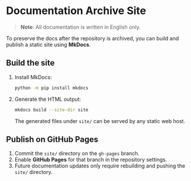 # Documentation Archive Site

> **Note**: All documentation is written in English only.

To preserve the docs after the repository is archived, you can build
and publish a static site using **MkDocs**.

## Build the site

1. Install MkDocs:
   ```bash
   python -m pip install mkdocs
   ```
2. Generate the HTML output:
   ```bash
   mkdocs build --site-dir site
   ```
   The generated files under `site/` can be served by any static web host.

## Publish on GitHub Pages

1. Commit the `site/` directory on the `gh-pages` branch.
2. Enable **GitHub Pages** for that branch in the repository settings.
3. Future documentation updates only require rebuilding and pushing the
   `site/` directory.

